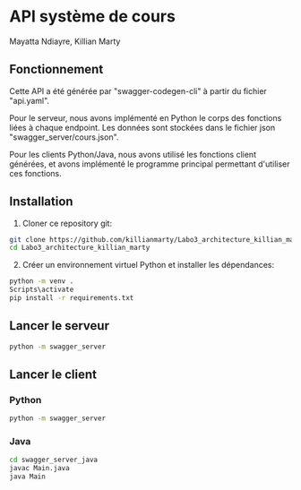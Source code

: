 # API système de cours

Mayatta Ndiayre, Killian Marty

## Fonctionnement

Cette API a été générée par "swagger-codegen-cli" à partir du fichier "api.yaml".

Pour le serveur, nous avons implémenté en Python le corps des fonctions liées à chaque endpoint. Les données sont stockées dans le fichier json "swagger_server/cours.json".

Pour les clients Python/Java, nous avons utilisé les fonctions client générées, et avons implémenté le programme principal permettant d'utiliser ces fonctions.

## Installation

1. Cloner ce repository git:

```bash
git clone https://github.com/killianmarty/Labo3_architecture_killian_marty
cd Labo3_architecture_killian_marty
```

2. Créer un environnement virtuel Python et installer les dépendances:

```bash
python -m venv .
Scripts\activate
pip install -r requirements.txt
```

## Lancer le serveur

```bash
python -m swagger_server
```

## Lancer le client

### Python

```bash
python -m swagger_server
```

### Java

```bash
cd swagger_server_java
javac Main.java
java Main
```


